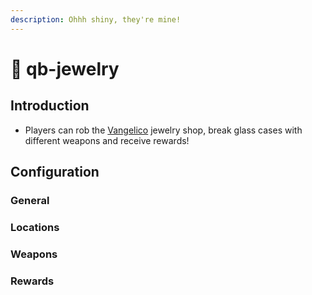 ```yaml
---
description: Ohhh shiny, they're mine!
---
```


# 💎 qb-jewelry

## Introduction

* Players can rob the [Vangelico](https://gta.fandom.com/wiki/Vangelico) jewelry shop, break glass cases with different weapons and receive rewards!

## Configuration

### General


### Locations



### Weapons



### Rewards

